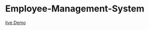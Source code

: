 # Employee-Management-System

[live Demo](#https://github.com/isabelfuentes7/Employee-Management-System/blob/main/assets/MySQL-Employee-Tracker.gif)

